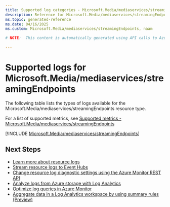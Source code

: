 ```yaml
---
title: Supported log categories - Microsoft.Media/mediaservices/streamingEndpoints
description: Reference for Microsoft.Media/mediaservices/streamingEndpoints in Azure Monitor Logs.
ms.topic: generated-reference
ms.date: 04/16/2025
ms.custom: Microsoft.Media/mediaservices/streamingEndpoints, naam

# NOTE:  This content is automatically generated using API calls to Azure. Any edits made on these files will be overwritten in the next run of the script. 

---
```





# Supported logs for Microsoft.Media/mediaservices/streamingEndpoints  
The following table lists the types of logs available for the Microsoft.Media/mediaservices/streamingEndpoints resource type.
  
  
  
For a list of supported metrics, see [Supported metrics - Microsoft.Media/mediaservices/streamingEndpoints](../supported-metrics/microsoft-media-mediaservices-streamingendpoints-metrics.md)  
  

  
[!INCLUDE [Microsoft.Media/mediaservices/streamingEndpoints](~/reusable-content/ce-skilling/azure/includes/azure-monitor/reference/logs/microsoft-media-mediaservices-streamingendpoints-logs-include.md)]  
  

## Next Steps

* [Learn more about resource logs](/azure/azure-monitor/essentials/platform-logs-overview)
* [Stream resource logs to Event Hubs](/azure/azure-monitor/essentials/resource-logs#send-to-azure-event-hubs)
* [Change resource log diagnostic settings using the Azure Monitor REST API](/rest/api/monitor/diagnosticsettings)
* [Analyze logs from Azure storage with Log Analytics](/azure/azure-monitor/essentials/resource-logs#send-to-log-analytics-workspace)
* [Optimize log queries in Azure Monitor](/azure/azure-monitor/logs/query-optimization)
* [Aggregate data in a Log Analytics workspace by using summary rules (Preview)](/azure/azure-monitor/logs/summary-rules)